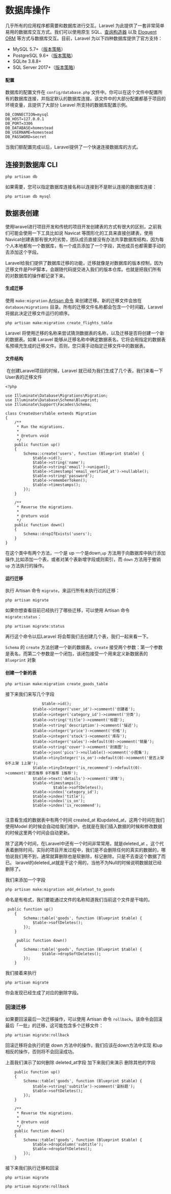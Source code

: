 # 数据库操作

几乎所有的应用程序都需要和数据库进行交互。Laravel 为此提供了一套非常简单易用的数据库交互方式。我们可以使用原生 SQL、[查询构造器](https://learnku.com/docs/laravel/8.5/queries) 以及 [Eloquent ORM](https://learnku.com/docs/laravel/8.5/eloquent) 等方式与数据库交互。目前，Laravel 为以下四种数据库提供了官方支持：

- MySQL 5.7+（[版本策略](https://en.wikipedia.org/wiki/MySQL#Release_history)）
- PostgreSQL 9.6+（[版本策略](https://www.postgresql.org/support/versioning/)）
- SQLite 3.8.8+
- SQL Server 2017+（[版本策略](https://support.microsoft.com/en-us/lifecycle/search)）



#### 配置

数据库的配置文件在 `config/database.php` 文件中。你可以在这个文件中配置所有的数据库连接，并指定默认的数据库连接。该文件中的大部分配置都基于项目的环境变量，且提供了大部分 Laravel 所支持的数据库配置示例。



```
DB_CONNECTION=mysql
DB_HOST=127.0.0.1
DB_PORT=3306
DB_DATABASE=homestead
DB_USERNAME=homestead
DB_PASSWORD=secret
```

当我们额配置完成以后，Laravel提供了一个快速连接数据库的方式。

## 连接到数据库 CLI

```
php artisan db
```

如果需要，您可以指定数据库连接名称以连接到不是默认连接的数据库连接：

```
php artisan db mysql
```



## 数据表创建 

使用laravel进行项目开发和传统的项目开发创建表的方式有很大的区别，之前我们可能会使用一下工具比如说 Navicat 等图形化的工具来直接创建表，使用Navicat创建表那有很大的劣势，团队成员直接没有办法共享数据库结构，因为每个人本地都有一个数据库，有一个成员添加了一个字段，其他成员也都需要手动的去添加这个字段。

Laravel给我们提供了数据库迁移的功能，迁移就像是对数据库的版本控制，因为迁移文件是PHP脚本，会跟随代码提交进入我们的版本仓库。也就是把我们所有的对数据库的操作都记录下来。

#### 生成迁移 

使用 `make:migration` [Artisan 命令](https://learnku.com/docs/laravel/8.5/artisan) 来创建迁移。新的迁移文件会放在 `database/migrations` 目录。所有的迁移文件名称都会包含一个时间戳，Laravel 将据此决定迁移文件运行的顺序。

```
php artisan make:migration create_flights_table
```

Laravel 将使用迁移的名称来尝试猜测数据表的名称，以及迁移是否将创建一个新的数据表。如果 Laravel 能够从迁移名称中确定数据表名，它将会用指定的数据表名预填充生成的迁移文件。否则，您只需手动指定迁移文件中的数据表。



#### 文件结构

​	在创建Laravel项目的时候，Laravel 就已经为我们生成了几个表，我们来看一下User表的迁移文件

```
<?php

use Illuminate\Database\Migrations\Migration;
use Illuminate\Database\Schema\Blueprint;
use Illuminate\Support\Facades\Schema;

class CreateUsersTable extends Migration
{
    /**
     * Run the migrations.
     *
     * @return void
     */
    public function up()
    {
        Schema::create('users', function (Blueprint $table) {
            $table->id();
            $table->string('name');
            $table->string('email')->unique();
            $table->timestamp('email_verified_at')->nullable();
            $table->string('password');
            $table->rememberToken();
            $table->timestamps();
        });
    }

    /**
     * Reverse the migrations.
     *
     * @return void
     */
    public function down()
    {
        Schema::dropIfExists('users');
    }
}

```

在这个类中有两个方法，一个是 up 一个是down,`up` 方法用于向数据库中执行添加操作,比如添加一个表，或者对某个表新增字段或则索引，而 `down` 方法用于撤销 `up` 方法执行的操作。



#### 运行迁移

执行 Artisan 命令 `migrate`，来运行所有未执行过的迁移：

```
php artisan migrate
```

如果你想查看目前已经执行了哪些迁移，可以使用 Artisan 命令 `migrate:status`：

```
php artisan migrate:status
```

再行这个命令以后Laravel 将会帮我们去创建几个表，我们一起来看一下。 

`Schema` 的 `create` 方法创建一个新的数据表。`create` 接受两个参数：第一个参数是表名，而第二个参数是一个闭包，该闭包接受一个用来定义新数据表的 `Blueprint` 对象

#### 创建一个新的表

```
php artisan make:migration create_goods_table
```

接下来我们来写几个字段 

```
        		$table->id();
            $table->integer('user_id')->comment('创建者');
            $table->integer('category_id')->comment('分类');
            $table->string('title')->comment('标题');
            $table->string('description')->comment('描述');
            $table->integer('price')->comment('价格');
            $table->integer('stock')->comment('库存');
            $table->integer('sales')->default(0)->comment('销量');
            $table->string('cover')->comment('封面图');
            $table->json('pics')->nullable()->comment('小图集');
            $table->tinyInteger('is_on')->default(0)->comment('是否上架 0不上架 1上架');
            $table->tinyInteger('is_recommend')->default(0)->comment('是否推荐 0不推荐 1推荐');
            $table->text('details')->comment('详情');
            $table->timestamps();
 					 $table->softDeletes();
            $table->index('category_id');
            $table->index('title');
            $table->index('is_on');
            $table->index('is_recommend');


```

注意看生成的数据表中有两个时间 created_at 和updated_at，这两个时间在我们使用Model 的时候会自动给我们维护。也就是在我们插入数据的时候和修改数据的时候这里两个时间会自动更新。 

除了这两个时间，在Laravel中还有一个时间非常常用，就是deleted_at 。这个代表着删除时间，实际的项目开发过程中，我们是不会删除任何的真实的数据的，哪怕说我们用不到，通常就算删除也是软删除，标记删除。只是不去查这个数据了而已。 laravel的deleted_at就是干这个用的，当他不为Null的时候说明数据就已经删除了。



我们来添加一个字段 

```
php artisan make:migration add_deleteat_to_goods
```

命名是有格式，我们要能通过文件的名称知道我们当前这个文件是干啥的。

```
 public function up()
    {
        Schema::table('goods', function (Blueprint $table) {
            $table->softDeletes();
        });
    }
    
     public function down()
    {
        Schema::table('goods', function (Blueprint $table) {
                $table->dropSoftDeletes();
        });
    }
```

我们接着来执行 

```
php artisan migrate
```

你会发现已经生成了对应的删除字段。

### 回滚迁移

如果要回滚最后一次迁移操作，可以使用 Artisan 命令 `rollback`。该命令会回滚最后「一批」的迁移，这可能包含多个迁移文件：

```
php artisan migrate:rollback
```

回滚迁移将会执行的是 down 方法中的操作，我们应该在down方法中实现 和up相反的操作，否则将不会回滚成功。



上面我们演示了如何删除 deleted_at字段 加下来我们来演示 删除其他的字段

```
    public function up()
    {
        Schema::table('goods', function (Blueprint $table) {
            $table->string('subtitle')->comment('副标题');
            $table->softDeletes();
        });
    }

    /**
     * Reverse the migrations.
     *
     * @return void
     */
    public function down()
    {
        Schema::table('goods', function (Blueprint $table) {
            $table->dropColumn('subtitle');
            $table->dropSoftDeletes();
        });
    }
```

接下来我们执行迁移和回滚 

```
php artisan migrate

php artisan migrate:rollback
```

